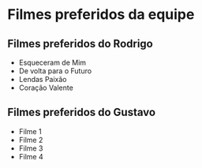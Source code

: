 # Filmes preferidos da equipe

## Filmes preferidos do Rodrigo

* Esqueceram de Mim
* De volta para o Futuro
* Lendas Paixão
* Coração Valente

## Filmes preferidos do Gustavo

* Filme 1
* Filme 2
* Filme 3
* Filme 4
